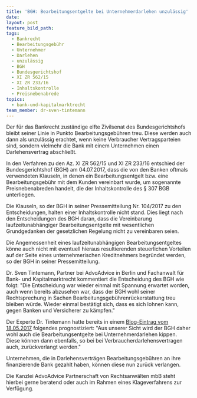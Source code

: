 ```yaml
---
title: 'BGH: Bearbeitungsentgelte bei Unternehmerdarlehen unzulässig'
date:
layout: post
feature_bild_path:
tags:
  - Bankrecht
  - Bearbeitungsgebühr
  - Unternehmer
  - Darlehen
  - unzulässig
  - BGH
  - Bundesgerichtshof
  - XI ZR 562/15
  - XI ZR 233/16
  - Inhaltskontrolle
  - Preisnebenabrede
topics:
  - bank-und-kapitalmarktrecht
team_member: dr-sven-tintemann
---
```



Der f&uuml;r das Bankrecht zust&auml;ndige elfte Zivilsenat des Bundesgerichtshofs bleibt seiner Linie in Punkto Bearbeitungsgeb&uuml;hren treu. Diese werden auch dann als unzul&auml;ssig erachtet, wenn keine Verbraucher Vertragsparteien sind, sondern vielmehr die Bank mit einem Unternehmen einen Darlehensvertrag abschlie&szlig;t.

In den Verfahren zu den Az. XI ZR 562/15 und XI ZR 233/16 entschied der Bundesgerichtshof (BGH) am 04.07.2017, dass die von den Banken oftmals verwendeten Klauseln, in denen ein Bearbeitungsentgelt bzw. eine Bearbeitungsgeb&uuml;hr mit dem Kunden vereinbart wurde, um sogenannte Preisnebenabreden handelt, die der Inhaltskontrolle des &sect; 307 BGB unterliegen.

Die Klauseln, so der BGH in seiner Pressemitteilung Nr. 104/2017 zu den Entscheidungen, halten einer Inhaltskontrolle nicht stand. Dies liegt nach den Entscheidungen des BGH daran, dass die Vereinbarung laufzeitunabh&auml;ngiger Bearbeitungsentgelte mit wesentlichen Grundgedanken der gesetzlichen Regelung nicht zu vereinbaren seien.

Die Angemessenheit eines laufzeitunabh&auml;ngigen Bearbeitungsentgeltes k&ouml;nne auch nicht mit eventuell hieraus resultierenden steuerlichen Vorteilen auf der Seite eines unternehmerischen Kreditnehmers begr&uuml;ndet werden, so der BGH in seiner Pressemitteilung.

Dr. Sven Tintemann, Partner bei AdvoAdvice in Berlin und Fachanwalt f&uuml;r Bank- und Kapitalmarktrecht kommentiert die Entscheidung des BGH wie folgt: "Die Entscheidung war wieder einmal mit Spannung erwartet worden, auch wenn bereits abzusehen war, dass der BGH wohl seiner Rechtsprechung in Sachen Bearbeitungsgeb&uuml;hrenr&uuml;ckerstattung treu bleiben w&uuml;rde. Wieder einmal best&auml;tigt sich, dass es sich lohnen kann, gegen Banken und Versicherer zu k&auml;mpfen."

Der Experte Dr. Tintemann hatte bereits in einem [Blog-Eintrag vom 18.05.2017](http://advoadvice.de/blog/h%C3%A4lt-die-klausel-zur-einmaligen-bearbeitungsgeb%C3%BChr-der-inhaltskontrolle-stand-wichtiger-verhandlungstag-des-bgh-f%C3%BCr-unternehmer/) folgendes prognostiziert: "Aus unserer Sicht wird der BGH daher wohl auch die Bearbeitungsentgelte bei Unternehmerdarlehen kippen. Diese k&ouml;nnen dann ebenfalls, so bei bei Verbraucherdarlehensvertragen auch, zur&uuml;ckverlangt werden."

Unternehmen, die in Darlehensvertr&auml;gen Bearbeitungsgeb&uuml;hren an ihre finanzierende Bank gezahlt haben, k&ouml;nnen diese nun zur&uuml;ck verlangen.

Die Kanzlei AdvoAdvice Partnerschaft von Rechtsanw&auml;lten mbB steht hierbei gerne beratend oder auch im Rahmen eines Klageverfahrens zur Verf&uuml;gung.